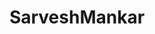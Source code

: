 ---
title: SarveshMankar
github: https://github.com/SarveshMankar
mode: dark
transition: 3s
archetype:
  - Little Bit of Everything
---